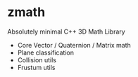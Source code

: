 # zmath

Absolutely minimal C++ 3D Math Library

* Core Vector / Quaternion / Matrix math
* Plane classification
* Collision utils
* Frustum utils
  
